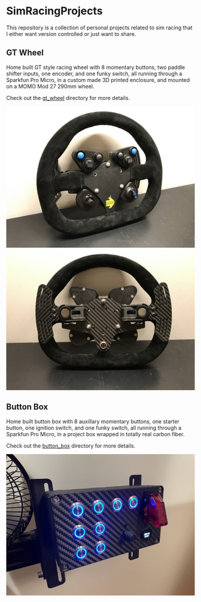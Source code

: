 # SimRacingProjects

This repository is a collection of personal projects related to sim racing that I either want version controlled or just want to share.

## GT Wheel
Home built GT style racing wheel with 8 momentary buttons, two paddle shifter inputs, one encoder, and one funky switch, all running through a Sparkfun Pro Micro, in a custom made 3D printed enclosure, and mounted on a MOMO Mod 27 290mm wheel.

Check out the [gt_wheel](https://github.com/stevendaniluk/SimRacingProjects/tree/master/gt_wheel) directory for more details.

![gt_wheel_front](gt_wheel/img/assembled_front.jpeg)
![gt_wheel_front](gt_wheel/img/assembled_rear.jpeg)

## Button Box
Home built button box with 8 auxillary momentary buttons, one starter button, one ignition switch, and one funky switch, all running through a Sparkfun Pro Micro, in a project box wrapped in totally real carbon fiber.

Check out the [button_box](https://github.com/stevendaniluk/SimRacingProjects/tree/master/button_box) directory for more details.

![button_box](button_box/img/assembled_on_2.jpeg)
